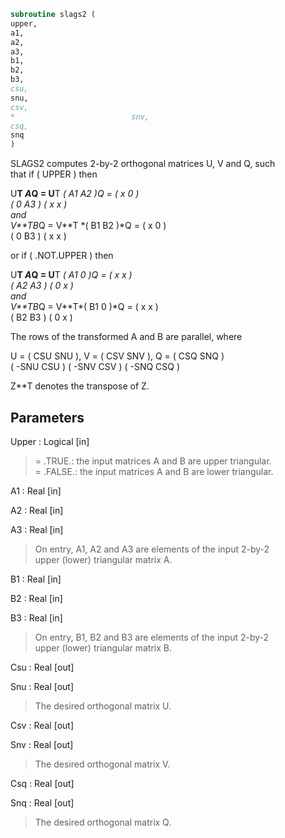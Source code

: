 ```fortran  
subroutine slags2 (  
upper,  
a1,  
a2,  
a3,  
b1,  
b2,  
b3,  
csu,  
snu,  
csv,  
*                          snv,  
csq,  
snq  
)  
```  
  
SLAGS2 computes 2-by-2 orthogonal matrices U, V and Q, such  
that if ( UPPER ) then  
  
U**T *A*Q = U**T *( A1 A2 )*Q = ( x  0  )  
( 0  A3 )     ( x  x  )  
and  
V**T*B*Q = V**T *( B1 B2 )*Q = ( x  0  )  
( 0  B3 )     ( x  x  )  
  
or if ( .NOT.UPPER ) then  
  
U**T *A*Q = U**T *( A1 0  )*Q = ( x  x  )  
( A2 A3 )     ( 0  x  )  
and  
V**T*B*Q = V**T*( B1 0  )*Q = ( x  x  )  
( B2 B3 )     ( 0  x  )  
  
The rows of the transformed A and B are parallel, where  
  
U = (  CSU  SNU ), V = (  CSV SNV ), Q = (  CSQ   SNQ )  
( -SNU  CSU )      ( -SNV CSV )      ( -SNQ   CSQ )  
  
Z**T denotes the transpose of Z.  
  
  
## Parameters  
Upper : Logical [in]  
> = .TRUE.: the input matrices A and B are upper triangular.  
> = .FALSE.: the input matrices A and B are lower triangular.  
  
A1 : Real [in]  
  
A2 : Real [in]  
  
A3 : Real [in]  
> On entry, A1, A2 and A3 are elements of the input 2-by-2  
> upper (lower) triangular matrix A.  
  
B1 : Real [in]  
  
B2 : Real [in]  
  
B3 : Real [in]  
> On entry, B1, B2 and B3 are elements of the input 2-by-2  
> upper (lower) triangular matrix B.  
  
Csu : Real [out]  
  
Snu : Real [out]  
> The desired orthogonal matrix U.  
  
Csv : Real [out]  
  
Snv : Real [out]  
> The desired orthogonal matrix V.  
  
Csq : Real [out]  
  
Snq : Real [out]  
> The desired orthogonal matrix Q.  
  
